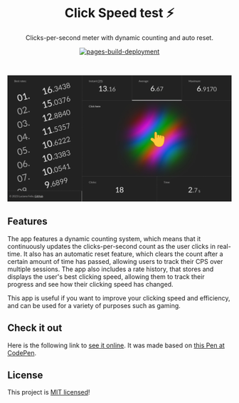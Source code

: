 <!-- <p align="center">
    <img src="assets/image/logo.svg" width="256">
</p> -->

<h1 align="center">
    Click Speed test ⚡
</h1>

<p align="center">
    Clicks-per-second meter with dynamic counting and auto reset.
</p>
<p align="center">
    <a href="https://github.com/FelixLuciano/clicks/actions/workflows/pages/pages-build-deployment"><img src="https://github.com/FelixLuciano/clicks/actions/workflows/pages/pages-build-deployment/badge.svg" alt="pages-build-deployment"></a>
</p>

<br>

![App screenshot](assets/image/screenshot.jpg)


## Features

The app features a dynamic counting system, which means that it continuously updates the clicks-per-second count as the user clicks in real-time. It also has an automatic reset feature, which clears the count after a certain amount of time has passed, allowing users to track their CPS over multiple sessions. The app also includes a rate history, that stores and displays the user's best clicking speed, allowing them to track their progress and see how their clicking speed has changed.

This app is useful if you want to improve your clicking speed and efficiency, and can be used for a variety of purposes such as gaming.

## Check it out

Here is the following link to [see it online](https://github.lucianofelix.com.br/clicks/).
It was made based on [this Pen at CodePen](https://codepen.io/FelixLuciano/pen/MWavXmy).


## License

This project is [MIT licensed](LICENSE)!
